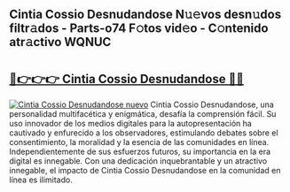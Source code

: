 ## Cintia Cossio Desnudandose N𝚞𝚎vos desn𝚞dos filtr𝚊dos - Parts-o74 F𝚘tos vid𝚎o - C𝚘ntenido atr𝚊ctivo WQNUC

# <h2><a href="http://mbdis2l.tromn.icu/?c=Cintia+Cossio+Desnudandose">🔗👉👉👉 Cintia Cossio Desnudandose 🔗🔗</a></h2>

[![Cintia Cossio Desnudandose nuevo](https://i.imgur.com/pEAQMta.gif)](http://mbdis2l.tromn.icu/?c=Cintia+Cossio+Desnudandose)
Cintia Cossio Desnudandose, una personalidad multifacética y enigmática, desafía la comprensión fácil. Su uso innovador de los medios digitales para la autopresentación ha cautivado y enfurecido a los observadores, estimulando debates sobre el consentimiento, la moralidad y la esencia de las comunidades en línea. Independientemente de sus esfuerzos futuros, su importancia en la era digital es innegable. Con una dedicación inquebrantable y un atractivo innegable, el impacto de Cintia Cossio Desnudandose en la comunidad en línea es ilimitado.
